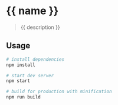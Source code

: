 # {{ name }}

> {{ description }}

## Usage

``` bash
# install dependencies
npm install

# start dev server
npm start

# build for production with minification
npm run build
```
